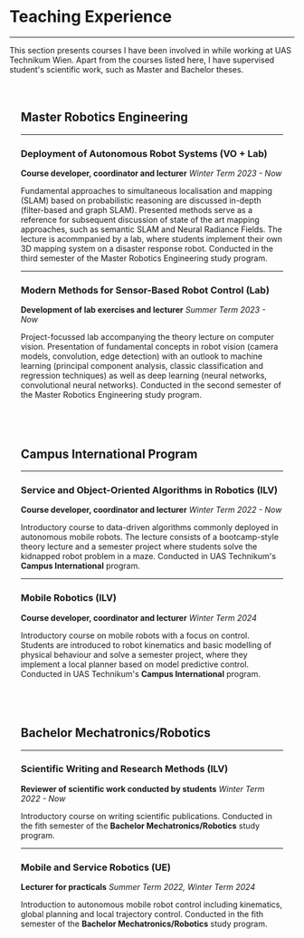 # Teaching Experience

---

This section presents courses I have been involved in while working at UAS Technikum Wien. Apart from the courses listed here, I have supervised student's scientific work, such as Master and Bachelor theses.

</div>
<div class="w3-card-4 w3-margin w3-white" style="padding: 15pt;">

## Master Robotics Engineering

---

### Deployment of Autonomous Robot Systems (VO + Lab)

**Course developer, coordinator and lecturer** *Winter Term 2023 - Now*

Fundamental approaches to simultaneous localisation and mapping (SLAM) based on probabilistic reasoning are discussed in-depth (filter-based and graph SLAM). Presented methods serve as a reference for subsequent discussion of state of the art mapping approaches, such as semantic SLAM and Neural Radiance Fields. The lecture is acommpanied by a lab, where students implement their own 3D mapping system on a disaster response robot. Conducted in the third semester of the Master Robotics Engineering study program.

---

### Modern Methods for Sensor-Based Robot Control (Lab)

**Development of lab exercises and lecturer** *Summer Term 2023 - Now*

Project-focussed lab accompanying the theory lecture on computer vision. Presentation of fundamental concepts in robot vision (camera models, convolution, edge detection) with an outlook to machine learning (principal component analysis, classic classification and regression techniques) as well as deep learning (neural networks, convolutional neural networks). Conducted in the second semester of the Master Robotics Engineering study program.

</div>
<div class="w3-card-4 w3-margin w3-white" style="padding: 15pt;">

## Campus International Program

---

### Service and Object-Oriented Algorithms in Robotics (ILV)

**Course developer, coordinator and lecturer** *Winter Term 2022 - Now*

Introductory course to data-driven algorithms commonly deployed in autonomous mobile robots. The lecture consists of a bootcamp-style theory lecture and a semester project where students solve the kidnapped robot problem in a maze. Conducted in UAS Technikum's **Campus International** program.

---

### Mobile Robotics (ILV)

**Course developer, coordinator and lecturer** *Winter Term 2024*

Introductory course on mobile robots with a focus on control. Students are introduced to robot kinematics and basic modelling of physical behaviour and solve a semester project, where they implement a local planner based on model predictive control. Conducted in UAS Technikum's **Campus International** program.

</div>
<div class="w3-card-4 w3-margin w3-white" style="padding: 15pt;">

## Bachelor Mechatronics/Robotics

---

### Scientific Writing and Research Methods (ILV)

**Reviewer of scientific work conducted by students** *Winter Term 2022 - Now*

Introductory course on writing scientific publications. Conducted in the fith semester of the **Bachelor Mechatronics/Robotics** study program.

---

### Mobile and Service Robotics (UE)

**Lecturer for practicals** *Summer Term 2022, Winter Term 2024*

Introduction to autonomous mobile robot control including kinematics, global planning and local trajectory control. Conducted in the fith semester of the **Bachelor Mechatronics/Robotics** study program.

